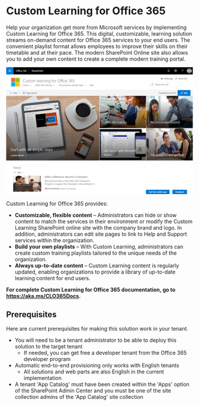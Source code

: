 # Custom Learning for Office 365

Help your organization get more from Microsoft services by implementing Custom Learning for Office 365. This digital, customizable, learning solution streams on-demand content for Office 365 services to your end users. The convenient playlist format allows employees to improve their skills on their timetable and at their pace. The modern SharePoint Online site also allows you to add your own content to create a complete modern training portal.

![Custom Learning](./o365cl-frontpage.png)

Custom Learning for Office 365 provides:

- **Customizable, flexible content** – Administrators can hide or show content to match the services in their environment or modify the Custom Learning SharePoint online site with the company brand and logo. In addition, administrators can edit site pages to link to Help and Support services within the organization.
- **Build your own playlists** – With Custom Learning, administrators can create custom training playlists tailored to the unique needs of the organization.
- **Always up-to-date content** – Custom Learning content is regularly updated, enabling organizations to provide a library of up-to-date learning content for end users.

**For complete Custom Learning for Office 365 documentation, go to  https://aka.ms/CLO365Docs.**

## Prerequisites

Here are current prerequisites for making this solution work in your tenant.

- You will need to be a tenant administrator to be able to deploy this solution to the target tenant
  - If needed, you can get free a developer tenant from the Office 365 developer program  
- Automatic end-to-end provisioning only works with English tenants  
  - All solutions and web parts are also English in the current implementation
- A tenant 'App Catalog' must have been created within the 'Apps' option of the SharePoint Admin Center and you must be one of the site collection admins of the 'App Catalog' site collection
